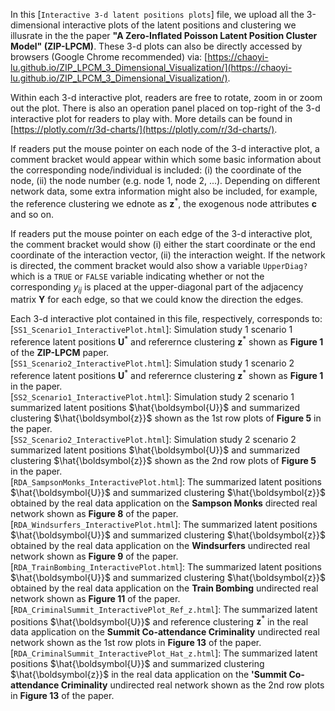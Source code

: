 In this [`Interactive 3-d latent positions plots`] file, 
we upload all the 3-dimensional interactive plots of the latent positions and clustering we illusrate 
in the the paper **"A Zero-Inflated Poisson Latent Position Cluster Model" (ZIP-LPCM)**.
These 3-d plots can also be directly accessed by browsers (Google Chrome recommended) via: [https://chaoyi-lu.github.io/ZIP_LPCM_3_Dimensional_Visualization/](https://chaoyi-lu.github.io/ZIP_LPCM_3_Dimensional_Visualization/).

Within each 3-d interactive plot, readers are free to rotate, zoom in or zoom out the plot.
There is also an operation panel placed on top-right of the 3-d interactive plot for readers to play with.
More details can be found in [https://plotly.com/r/3d-charts/](https://plotly.com/r/3d-charts/).

If readers put the mouse pointer on each node of the 3-d interactive plot, a comment bracket would appear within which some basic information about the corresponding node/individual is included: (i) the coordinate of the node, (ii) the node number (e.g. node 1, node 2, ...).
Depending on different network data, some extra information might also be included, for example, the reference clustering we ednote as $\boldsymbol{z}^*$, the exogenous node attributes $\boldsymbol{c}$ and so on.

If readers put the mouse pointer on each edge of the 3-d interactive plot, the comment bracket would show (i) either the start coordinate or the end coordinate of the interaction vector, (ii) the interaction weight.
If the network is directed, the comment bracket would also show a variable `UpperDiag?` which is a `TRUE` or `FALSE` variable indicating whether or not the corresponding $y_{ij}$ is placed at the upper-diagonal part of the adjacency matrix $\boldsymbol{Y}$ for each edge, so that we could know the direction the edges.

Each 3-d interactive plot contained in this file, respectively, corresponds to:
<br>[`SS1_Scenario1_InteractivePlot.html`]: Simulation study 1 scenario 1 reference latent positions $`\boldsymbol{U}^*`$ and referernce clustering $`\boldsymbol{z}^*`$ shown as **Figure 1** of the **ZIP-LPCM** paper. 
<br>[`SS1_Scenario2_InteractivePlot.html`]: Simulation study 1 scenario 2 reference latent positions $`\boldsymbol{U}^*`$ and referernce clustering $`\boldsymbol{z}^*`$ shown as **Figure 1** in the paper. 
<br>[`SS2_Scenario1_InteractivePlot.html`]: Simulation study 2 scenario 1 summarized latent positions $`\hat{\boldsymbol{U}}`$ and summarized clustering $`\hat{\boldsymbol{z}}`$ shown as the 1st row plots of **Figure 5** in the paper. 
<br>[`SS2_Scenario2_InteractivePlot.html`]: Simulation study 2 scenario 2 summarized latent positions $`\hat{\boldsymbol{U}}`$ and summarized clustering $`\hat{\boldsymbol{z}}`$ shown as the 2nd row plots of **Figure 5** in the paper.
<br>[`RDA_SampsonMonks_InteractivePlot.html`]: The summarized latent positions $`\hat{\boldsymbol{U}}`$ and summarized clustering $`\hat{\boldsymbol{z}}`$ obtained by the real data application on the **Sampson Monks** directed real network shown as **Figure 8** of the paper.
<br>[`RDA_Windsurfers_InteractivePlot.html`]: The summarized latent positions $`\hat{\boldsymbol{U}}`$ and summarized clustering $`\hat{\boldsymbol{z}}`$ obtained by the real data application on the **Windsurfers** undirected real network shown as **Figure 9** of the paper.
<br>[`RDA_TrainBombing_InteractivePlot.html`]: The summarized latent positions $`\hat{\boldsymbol{U}}`$ and summarized clustering $`\hat{\boldsymbol{z}}`$ obtained by the real data application on the **Train Bombing** undirected real network shown as **Figure 11** of the paper.
<br>[`RDA_CriminalSummit_InteractivePlot_Ref_z.html`]: The summarized latent positions $`\hat{\boldsymbol{U}}`$ and reference clustering $`\boldsymbol{z}^*`$ in the real data application on the **Summit Co-attendance Criminality** undirected real network shown as the 1st row plots in **Figure 13** of the paper.
<br>[`RDA_CriminalSummit_InteractivePlot_Hat_z.html`]: The summarized latent positions $`\hat{\boldsymbol{U}}`$ and summarized clustering $`\hat{\boldsymbol{z}}`$ in the real data application on the **'Summit Co-attendance Criminality** undirected real network shown as the 2nd row plots in **Figure 13** of the paper.

